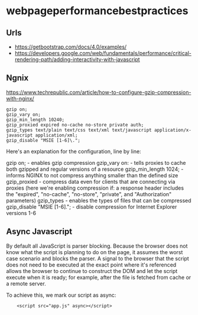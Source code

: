 # webpageperformancebestpractices

## Urls
- https://getbootstrap.com/docs/4.0/examples/
- https://developers.google.com/web/fundamentals/performance/critical-rendering-path/adding-interactivity-with-javascript
## Ngnix

https://www.techrepublic.com/article/how-to-configure-gzip-compression-with-nginx/
```
gzip on;
gzip_vary on;
gzip_min_length 10240;
gzip_proxied expired no-cache no-store private auth;
gzip_types text/plain text/css text/xml text/javascript application/x-javascript application/xml;
gzip_disable "MSIE [1-6]\.";
```

Here's an explanation for the configuration, line by line:

gzip on; - enables gzip compression
gzip_vary on: - tells proxies to cache both gzipped and regular versions of a resource
gzip_min_length 1024; - informs NGINX to not compress anything smaller than the defined size
gzip_proxied - compress data even for clients that are connecting via proxies (here we're enabling compression if: a response header includes the "expired", "no-cache", "no-store", "private", and "Authorization" parameters)
gzip_types - enables the types of files that can be compressed
gzip_disable "MSIE [1-6]\."; - disable compression for Internet Explorer versions 1-6
## Async Javascript

By default all JavaScript is parser blocking. Because the browser does not know what the script is planning to do on the page, it assumes the worst case scenario and blocks the parser. A signal to the browser that the script does not need to be executed at the exact point where it's referenced allows the browser to continue to construct the DOM and let the script execute when it is ready; for example, after the file is fetched from cache or a remote server.

To achieve this, we mark our script as async:
```
    <script src="app.js" async></script>
```
